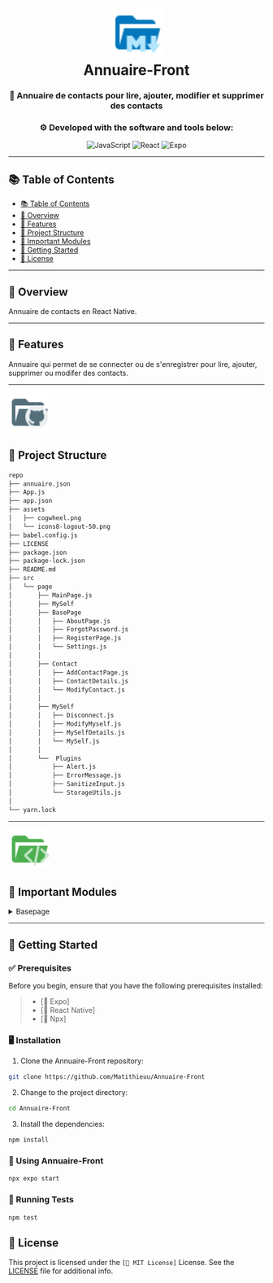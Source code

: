 
<div align="center">
<h1 align="center">
<img src="https://raw.githubusercontent.com/PKief/vscode-material-icon-theme/ec559a9f6bfd399b82bb44393651661b08aaf7ba/icons/folder-markdown-open.svg" width="100" />
<br>
Annuaire-Front
</h1>
<h3 align="center">📍 Annuaire de contacts pour lire, ajouter, modifier et supprimer des contacts </h3>
<h3 align="center">⚙️ Developed with the software and tools below:</h3>

<p align="center">
<img src="https://img.shields.io/badge/JavaScript-F7DF1E.svg?style=for-the-badge&logo=JavaScript&logoColor=black" alt="JavaScript" />
<img src="https://img.shields.io/badge/React-61DAFB.svg?style=for-the-badge&logo=React&logoColor=black" alt="React" />
<img src="https://img.shields.io/badge/Expo-000020.svg?style=for-the-badge&logo=Expo&logoColor=white" alt="Expo" />
</p>
</div>

---

## 📚 Table of Contents
- [📚 Table of Contents](#-table-of-contents)
- [📍 Overview](#-overview)
- [💫 Features](#-features)
- [📂 Project Structure](#project-structure)
- [🧩 Important Modules](#modules)
- [🚀 Getting Started](#-getting-started)
- [📄 License](#-license)
---


## 📍 Overview
Annuaire de contacts en React Native.

---

## 💫 Features

Annuaire qui permet de se connecter ou de s'enregistrer pour lire, ajouter, supprimer ou modifer des contacts.

---


<img src="https://raw.githubusercontent.com/PKief/vscode-material-icon-theme/ec559a9f6bfd399b82bb44393651661b08aaf7ba/icons/folder-github-open.svg" width="80" />

## 📂 Project Structure


```bash
repo
├── annuaire.json
├── App.js
├── app.json
├── assets
│   ├── cogwheel.png
│   └── icons8-logout-50.png
├── babel.config.js
├── LICENSE
├── package.json
├── package-lock.json
├── README.md
├── src
│   └── page
│       ├── MainPage.js
│       ├── MySelf
│       ├── BasePage
│       │   ├── AboutPage.js
│       │   ├── ForgotPassword.js
│       │   ├── RegisterPage.js
│       │   └── Settings.js
│       │   			
│       ├── Contact
│       │   ├── AddContactPage.js
│       │   ├── ContactDetails.js
│       │   └── ModifyContact.js
│       │   
│       ├── MySelf	
│       │   ├── Disconnect.js
│       │   ├── ModifyMyself.js
│       │   ├── MySelfDetails.js
│       │   └── MySelf.js
│       │   
│       └──  Plugins
│           ├── Alert.js
│           ├── ErrorMessage.js
│           ├── SanitizeInput.js
│           └── StorageUtils.js
│       
└── yarn.lock
```

---

<img src="https://raw.githubusercontent.com/PKief/vscode-material-icon-theme/ec559a9f6bfd399b82bb44393651661b08aaf7ba/icons/folder-src-open.svg" width="80" />

## 🧩 Important Modules

<details closed><summary>Basepage</summary>

| File              | Summary                                                                                                                    | Module                              |
|:------------------|:---------------------------------------------------------------------------------------------------------------------------|:------------------------------------|
| Settings.js       | Load login informations to the API | src/page/BasePage/Settings.js       |                     |
| Disconnect.js    | Clear the local storage (tokens and users's credentials) | src/page/MySelf/Disconnect.js    |                  |
| ErrorMessage.js  | Composant to show errors | src/page/Plugins/ErrorMessage.js  |
| SanitizeInput.js | Securize inputs againts XXS attacks | src/page/Plugins/SanitizeInput.js |                                |
| StorageUtils.js  | Composant to securize data retrived by the API | src/page/Plugins/StorageUtils.js  |                                   |                              |
</details>

---

## 🚀 Getting Started

### ✅ Prerequisites

Before you begin, ensure that you have the following prerequisites installed:
> - [📌  Expo]
> - [📌 React Native]
> - [📌  Npx]

### 🖥 Installation

1. Clone the Annuaire-Front repository:
```sh
git clone https://github.com/Matithieuu/Annuaire-Front
```

2. Change to the project directory:
```sh
cd Annuaire-Front
```

3. Install the dependencies:
```sh
npm install
```

### 🤖 Using Annuaire-Front

```sh
npx expo start
```

### 🧪 Running Tests
```sh
npm test
```
## 📄 License

This project is licensed under the `[📌 MIT License]` License. See the [LICENSE](https://github.com/Matithieuu/Annuaire-Front/blob/main/LICENSE) file for additional info.
